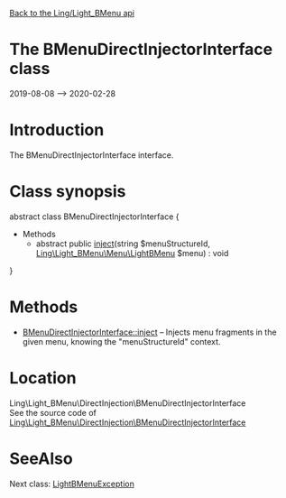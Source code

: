 [Back to the Ling/Light_BMenu api](https://github.com/lingtalfi/Light_BMenu/blob/master/doc/api/Ling/Light_BMenu.md)



The BMenuDirectInjectorInterface class
================
2019-08-08 --> 2020-02-28






Introduction
============

The BMenuDirectInjectorInterface interface.



Class synopsis
==============


abstract class <span class="pl-k">BMenuDirectInjectorInterface</span>  {

- Methods
    - abstract public [inject](https://github.com/lingtalfi/Light_BMenu/blob/master/doc/api/Ling/Light_BMenu/DirectInjection/BMenuDirectInjectorInterface/inject.md)(string $menuStructureId, [Ling\Light_BMenu\Menu\LightBMenu](https://github.com/lingtalfi/Light_BMenu/blob/master/doc/api/Ling/Light_BMenu/Menu/LightBMenu.md) $menu) : void

}






Methods
==============

- [BMenuDirectInjectorInterface::inject](https://github.com/lingtalfi/Light_BMenu/blob/master/doc/api/Ling/Light_BMenu/DirectInjection/BMenuDirectInjectorInterface/inject.md) &ndash; Injects menu fragments in the given menu, knowing the "menuStructureId" context.





Location
=============
Ling\Light_BMenu\DirectInjection\BMenuDirectInjectorInterface<br>
See the source code of [Ling\Light_BMenu\DirectInjection\BMenuDirectInjectorInterface](https://github.com/lingtalfi/Light_BMenu/blob/master/DirectInjection/BMenuDirectInjectorInterface.php)



SeeAlso
==============
Next class: [LightBMenuException](https://github.com/lingtalfi/Light_BMenu/blob/master/doc/api/Ling/Light_BMenu/Exception/LightBMenuException.md)<br>
